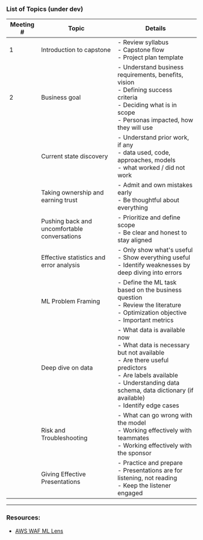 ### List of Topics (under dev)

| Meeting #     | Topic      | Details |
| ----------- | ----------- | ----------- |
| 1 | Introduction to capstone     | - Review syllabus <br> - Capstone flow <br> - Project plan template |
| 2 | Business goal | - Understand business requirements, benefits, vision <br> - Defining success criteria <br> - Deciding what is in scope <br>  - Personas impacted, how they will use |
| | Current state discovery | - Understand prior work, if any <br> - data used, code, approaches, models <br> - what worked / did not work|
| |  Taking ownership and earning trust  | - Admit and own mistakes early <br> - Be thoughtful about everything  |
| | Pushing back and uncomfortable conversations     |  - Prioritize and define scope <br> - Be clear and honest to stay aligned |
| |  Effective statistics and error analysis  |  - Only show what's useful <br> - Show everything useful <br> - Identify weaknesses by deep diving into errors  |
| | ML Problem Framing | - Define the ML task based on the business question <br>  - Review the literature <br> - Optimization objective <br> - Important metrics|
| | Deep dive on data     | - What data is available now <br> - What data is necessary but not available <br> - Are there useful predictors <br> - Are labels available <br> - Understanding data schema, data dictionary (if available) <br> - Identify edge cases|
| | Risk and Troubleshooting | - What can go wrong with the model <br> - Working effectively with teammates <br> - Working effectively with the sponsor|
| | Giving Effective Presentations | - Practice and prepare <br> - Presentations are for listening, not reading <br> - Keep the listener engaged |

---


### Resources:

- [AWS WAF ML Lens](https://docs.aws.amazon.com/pdfs/wellarchitected/latest/machine-learning-lens/wellarchitected-machine-learning-lens.pdf)
